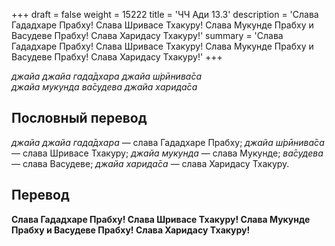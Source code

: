 +++
draft = false
weight = 15222
title = 'ЧЧ Ади 13.3'
description = 'Слава Гададхаре Прабху! Слава Шривасе Тхакуру! Слава Мукунде Прабху и Васудеве Прабху! Слава Харидасу Тхакуру!'
summary = 'Слава Гададхаре Прабху! Слава Шривасе Тхакуру! Слава Мукунде Прабху и Васудеве Прабху! Слава Харидасу Тхакуру!'
+++

_джайа джайа гада̄дхара джайа ш́рӣнива̄са  
джайа мукунда ва̄судева джайа харида̄са_

## Пословный перевод

_джайа_ _джайа_ _гада̄дхара_ — слава Гададхаре Прабху; _джайа_ _ш́рӣнива̄са_ — слава Шривасе Тхакуру; _джайа_ _мукунда_ — слава Мукунде; _ва̄судева_ — слава Васудеве; _джайа_ _харида̄са_ — слава Харидасу Тхакуру.

## Перевод

**Слава Гададхаре Прабху! Слава Шривасе Тхакуру! Слава Мукунде Прабху и Васудеве Прабху! Слава Харидасу Тхакуру!**
